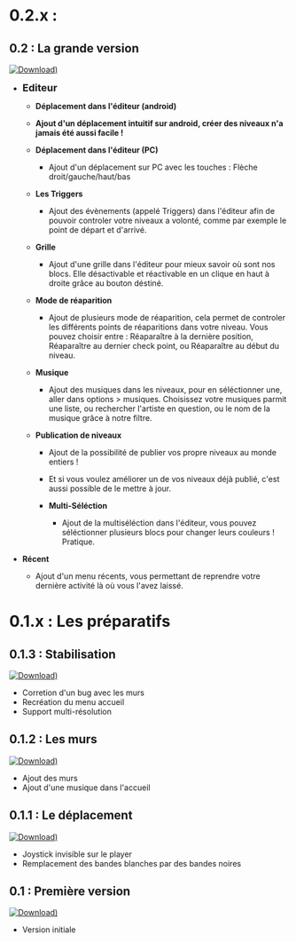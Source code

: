 <!-- TITLE: Changlogs -->
<!-- SUBTITLE: La liste des changements effectués à chaque version -->

# 0.2.x : 
## 0.2 : La grande version
[![Download)](https://img.shields.io/badge/Download-0.2-blue.svg?style=flat-square)](https://github.com/06-Games/Angry-Dash/releases/tag/0.2)

* <span style="font-size: 18px;">**Editeur**</span>
  * **Déplacement dans l'éditeur (android)**
  * **Ajout d'un déplacement intuitif sur android, créer des niveaux n'a jamais été aussi facile !**

  * **Déplacement dans l'éditeur (PC)**
    * Ajout d'un déplacement sur PC avec les touches : Flèche droit/gauche/haut/bas

  * **Les Triggers**
    * Ajout des évènements (appelé Triggers) dans l'éditeur afin de pouvoir controler votre niveaux a volonté, comme par exemple le point de départ et d'arrivé.

  * **Grille**
    * Ajout d'une grille dans l'éditeur pour mieux savoir où sont nos blocs. Elle désactivable et réactivable en un clique en haut à droite grâce au bouton déstiné.

  * **Mode de réaparition**
    * Ajout de plusieurs mode de réaparition, cela permet de controler les différents points de réaparitions dans votre niveau. Vous pouvez choisir entre : Réaparaître à la dernière position, Réaparaître au dernier check point, ou Réaparaître au début du niveau.

  * **Musique**
    * Ajout des musiques dans les niveaux, pour en séléctionner une, aller dans options > musiques. Choisissez votre musiques parmit une liste, ou  rechercher l'artiste en question, ou le nom de la musique grâce à notre filtre.

  * **Publication de niveaux**
    * Ajout de la possibilité de publier vos propre niveaux au monde entiers !
    * Et si vous voulez améliorer un de vos niveaux déjà publié, c'est aussi possible de le mettre à jour.
   
	* **Multi-Séléction**
	  * Ajout de la multiséléction dans l'éditeur, vous pouvez séléctionner plusieurs blocs pour changer leurs couleurs ! Pratique.

*  **Récent**
    * Ajout d'un menu récents, vous permettant de reprendre votre dernière activité là où vous l'avez laissé.


# 0.1.x : Les préparatifs
## 0.1.3 : Stabilisation
[![Download)](https://img.shields.io/badge/Download-0.1.3-blue.svg?style=flat-square)](https://github.com/06-Games/Angry-Dash/releases/tag/0.1.3)
* Corretion d'un bug avec les murs
* Recréation du menu accueil
* Support multi-résolution

## 0.1.2 : Les murs
[![Download)](https://img.shields.io/badge/Download-0.1.2-blue.svg?style=flat-square)](https://github.com/06-Games/Angry-Dash/releases/tag/0.1.2)
* Ajout des murs
* Ajout d'une musique dans l'accueil

## 0.1.1 : Le déplacement
[![Download)](https://img.shields.io/badge/Download-0.1.1-blue.svg?style=flat-square)](https://github.com/06-Games/Angry-Dash/releases/tag/0.1.1)
* Joystick invisible sur le player
* Remplacement des bandes blanches par des bandes noires

## 0.1 : Première version
[![Download)](https://img.shields.io/badge/Download-0.1-blue.svg?style=flat-square)](https://github.com/06-Games/Angry-Dash/releases/tag/0.1)
* Version initiale